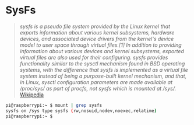 # SysFs

> _sysfs is a pseudo file system provided by the Linux kernel that exports information about various kernel subsystems, hardware devices, and associated device drivers from the kernel's device model to user space through virtual files.[1] In addition to providing information about various devices and kernel subsystems, exported virtual files are also used for their configuring. sysfs provides functionality similar to the sysctl mechanism found in BSD operating systems, with the difference that sysfs is implemented as a virtual file system instead of being a purpose-built kernel mechanism, and that, in Linux, sysctl configuration parameters are made available at /proc/sys/ as part of procfs, not sysfs which is mounted at /sys/._ [Wikipedia](https://en.wikipedia.org/wiki/Sysfs)

```sh
pi@raspberrypi:~ $ mount | grep sysfs
sysfs on /sys type sysfs (rw,nosuid,nodev,noexec,relatime)
pi@raspberrypi:~ $ 
```